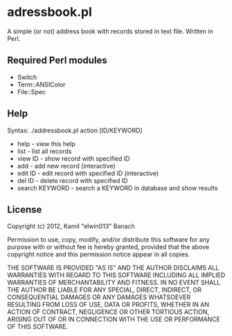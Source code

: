 adressbook.pl
=============

A simple (or not) address book with records stored in text file. Written in Perl.

Required Perl modules
---------------------
  * Switch
  * Term::ANSIColor
  * File::Spec

Help
----

Syntax: ./addressbook.pl action [ID/KEYWORD]

  * help - view this help
  * list - list all records
  * view ID - show record with specified ID
  * add - add new record (interactive)
  * edit ID - edit record with specified ID (interactive)
  * del ID - delete record with specified ID
  * search KEYWORD - search a KEYWORD in database and show results
  

License
-------

Copyright (c) 2012, Kamil "elwin013" Banach

Permission to use, copy, modify, and/or distribute this software for any 
purpose with or without fee is hereby granted, provided that the above 
copyright notice and this permission notice appear in all copies. 

THE SOFTWARE IS PROVIDED "AS IS" AND THE AUTHOR DISCLAIMS ALL WARRANTIES
WITH REGARD TO THIS SOFTWARE INCLUDING ALL IMPLIED WARRANTIES OF
MERCHANTABILITY AND FITNESS. IN NO EVENT SHALL THE AUTHOR BE LIABLE FOR
ANY SPECIAL, DIRECT, INDIRECT, OR CONSEQUENTIAL DAMAGES OR ANY DAMAGES
WHATSOEVER RESULTING FROM LOSS OF USE, DATA OR PROFITS, WHETHER IN AN
ACTION OF CONTRACT, NEGLIGENCE OR OTHER TORTIOUS ACTION, ARISING OUT OF
OR IN CONNECTION WITH THE USE OR PERFORMANCE OF THIS SOFTWARE.
